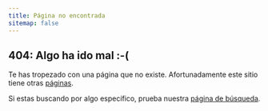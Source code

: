 ```yaml
---
title: Página no encontrada
sitemap: false
---
```


## 404: Algo ha ido mal :-(

Te has tropezado con una página que no existe. Afortunadamente este sitio tiene otras [páginas](/).

Si estas buscando por algo específico, prueba nuestra [página de búsqueda](https://flutter.io/search/).
